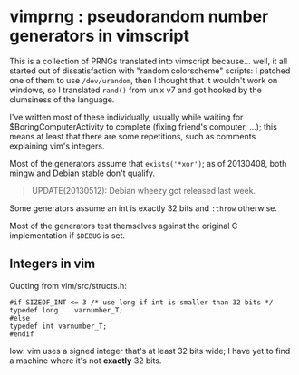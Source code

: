 vimprng : pseudorandom number generators in vimscript
=====================================================

This is a collection of PRNGs translated into vimscript because...
well, it all started out of dissatisfaction with "random colorscheme" scripts:
I patched one of them to use `/dev/urandom`, then I thought that it
wouldn't work on windows, so I translated `rand()` from unix v7
and got hooked by the clumsiness of the language.

I've written most of these individually, usually while waiting for
$BoringComputerActivity to complete (fixing friend's computer, ...);
this means at least that there are some repetitions, such as comments
explaining vim's integers.

Most of the generators assume that `exists('*xor')`; as of
20130408, both mingw and Debian stable don't qualify.
> UPDATE(20130512): Debian wheezy got released last week.

Some generators assume an int is exactly 32 bits and `:throw` otherwise.

Most of the generators test themselves against the original C
implementation if `$DEBUG` is set.


Integers in vim
---------------

Quoting from vim/src/structs.h:

	#if SIZEOF_INT <= 3	/* use long if int is smaller than 32 bits */
	typedef long	varnumber_T;
	#else
	typedef int	varnumber_T;
	#endif

Iow: vim uses a signed integer that's at least 32 bits wide;
I have yet to find a machine where it's not **exactly** 32 bits.

